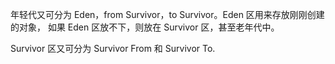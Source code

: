 
年轻代又可分为 Eden，from Survivor，to Survivor。Eden 区用来存放刚刚创建的对象，
如果 Eden 区放不下，则放在 Survivor 区，甚至老年代中。

Survivor 区又可分为 Survivor From 和 Survivor To.
